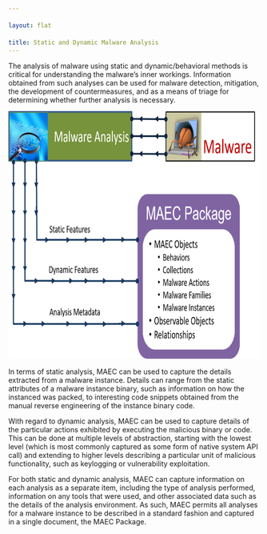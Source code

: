 ```yaml
---

layout: flat

title: Static and Dynamic Malware Analysis
---
```


The analysis of malware using static and dynamic/behavioral methods is critical for understanding the malware’s inner workings.  Information obtained from such analyses can be used for malware detection, mitigation, the development of countermeasures, and as a means of triage for determining whether further analysis is necessary.

<img src="malwareanalysis_v5.0.png" alt="Malware Analysis with MAEC" class="aside-text" height="495" width="700"/>

In terms of static analysis, MAEC can be used to capture the details extracted from a malware instance.  Details can range from the static attributes of a malware instance binary, such as information on how the instanced was packed, to interesting code snippets obtained from the manual reverse engineering of the instance binary code. 

With regard to dynamic analysis, MAEC can be used to capture details of the particular actions exhibited by executing the malicious binary or code. This can be done at multiple levels of abstraction, starting with the lowest level (which is most commonly captured as some form of native system API call) and extending to higher levels describing a particular unit of malicious functionality, such as keylogging or vulnerability exploitation.

For both static and dynamic analysis, MAEC can capture information on each analysis as a separate item, including the type of analysis performed, information on any tools that were used, and other associated data such as the details of the analysis environment. As such, MAEC permits all analyses for a malware instance to be described in a standard fashion and captured in a single document, the MAEC Package.
